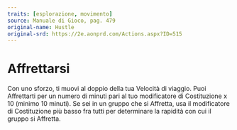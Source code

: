 ```yaml
---
traits: [esplorazione, movimento]
source: Manuale di Gioco, pag. 479
original-name: Hustle
original-srd: https://2e.aonprd.com/Actions.aspx?ID=515
---
```


# Affrettarsi

Con uno sforzo, ti muovi al doppio della tua Velocità di viaggio. Puoi
Affrettarti per un numero di minuti pari al tuo modificatore di Costituzione x
10 (minimo 10 minuti). Se sei in un gruppo che si Affretta, usa il modificatore
di Costituzione più basso fra tutti per determinare la rapidità con cui il
gruppo si Affretta.

